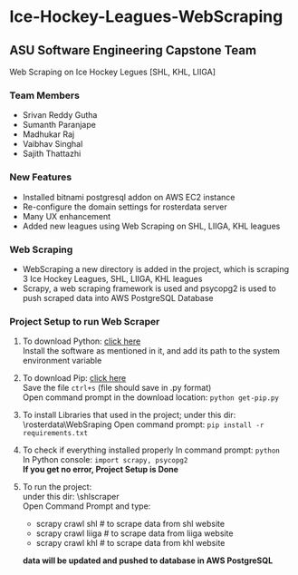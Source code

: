 # Ice-Hockey-Leagues-WebScraping
## ASU Software Engineering Capstone Team 

Web Scraping on Ice Hockey Legues [SHL, KHL, LIIGA]


### Team Members
- Srivan Reddy Gutha
- Sumanth Paranjape
- Madhukar Raj
- Vaibhav Singhal
- Sajith Thattazhi

### New Features
- Installed bitnami postgresql addon on AWS EC2 instance
- Re-configure  the domain settings for rosterdata server
- Many UX enhancement
- Added new leagues using Web Scraping on SHL, LIIGA, KHL leagues

### Web Scraping
- WebScraping a new directory is added in the project, which is scraping 3 Ice Hockey Leagues, SHL, LIIGA, KHL leagues
- Scrapy, a web scraping framework is used and psycopg2 is used to push scraped data into AWS PostgreSQL Database

### Project Setup to run Web Scraper

1.	To download Python: [click here](https://www.python.org/downloads/)  
	Install the software as mentioned in it, and add its path to the system environment variable

2. 	To download Pip: [click here](https://bootstrap.pypa.io/get-pip.py)  
	Save the file `ctrl+s` (file should save in .py format)<br>
	Open command prompt in the download location: `python get-pip.py`

3.	To install Libraries that used in the project; under this dir: \rosterdata\WebSraping
    Open command prompt: `pip install -r requirements.txt`

4.	To check if everything installed properly
	In command prompt: `python`<br>
	In Python console: `import scrapy, psycopg2`<br>
	**If you get no error, Project Setup is Done**

5.	To run the project:<br>
    under this dir: \shlscraper <br>
	Open Command Prompt and type:
    - scrapy crawl shl       # to scrape data from shl website <br>
    - scrapy crawl liiga     # to scrape data from liiga website <br>
    - scrapy crawl khl       # to scrape data from khl website <br>
    
    **data will be updated and pushed to database in AWS PostgreSQL** <br>
